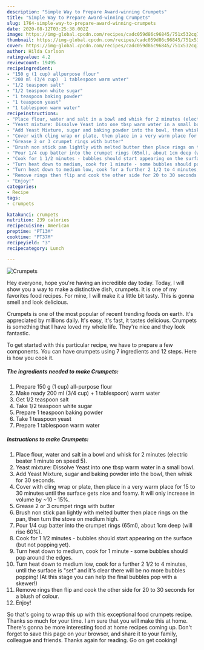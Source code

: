 ```yaml
---
description: "Simple Way to Prepare Award-winning Crumpets"
title: "Simple Way to Prepare Award-winning Crumpets"
slug: 1764-simple-way-to-prepare-award-winning-crumpets
date: 2020-08-12T03:25:38.002Z
image: https://img-global.cpcdn.com/recipes/cadc059d86c96845/751x532cq70/crumpets-recipe-main-photo.jpg
thumbnail: https://img-global.cpcdn.com/recipes/cadc059d86c96845/751x532cq70/crumpets-recipe-main-photo.jpg
cover: https://img-global.cpcdn.com/recipes/cadc059d86c96845/751x532cq70/crumpets-recipe-main-photo.jpg
author: Hilda Carlson
ratingvalue: 4.2
reviewcount: 19495
recipeingredient:
- "150 g (1 cup) allpurpose flour"
- "200 ml (3/4 cup)  1 tablespoon warm water"
- "1/2 teaspoon salt"
- "1/2 teaspoon white sugar"
- "1 teaspoon baking powder"
- "1 teaspoon yeast"
- "1 tablespoon warm water"
recipeinstructions:
- "Place flour, water and salt in a bowl and whisk for 2 minutes (electric beater 1 minute on speed 5)."
- "Yeast mixture: Dissolve Yeast into one tbsp warm water in a small bowl."
- "Add Yeast Mixture, sugar and baking powder into the bowl, then whisk for 30 seconds."
- "Cover with cling wrap or plate, then place in a very warm place for 15 to 30 minutes until the surface gets nice and foamy. It will only increase in volume by ~10 - 15%."
- "Grease 2 or 3 crumpet rings with butter"
- "Brush non stick pan lightly with melted butter then place rings on the pan, then turn the stove on medium high."
- "Pour 1/4 cup batter into the crumpet rings (65ml), about 1cm deep (will rise 60%)."
- "Cook for 1 1/2 minutes - bubbles should start appearing on the surface (but not popping yet)."
- "Turn heat down to medium, cook for 1 minute - some bubbles should pop around the edges."
- "Turn heat down to medium low, cook for a further 2 1/2 to 4 minutes, until the surface is &#34;set&#34; and it&#39;s clear there will be no more bubbles popping! (At this stage you can help the final bubbles pop with a skewer!)"
- "Remove rings then flip and cook the other side for 20 to 30 seconds for a blush of colour."
- "Enjoy!"
categories:
- Recipe
tags:
- crumpets

katakunci: crumpets 
nutrition: 239 calories
recipecuisine: American
preptime: "PT13M"
cooktime: "PT37M"
recipeyield: "3"
recipecategory: Lunch

---
```



![Crumpets](https://img-global.cpcdn.com/recipes/cadc059d86c96845/751x532cq70/crumpets-recipe-main-photo.jpg)

Hey everyone, hope you're having an incredible day today. Today, I will show you a way to make a distinctive dish, crumpets. It is one of my favorites food recipes. For mine, I will make it a little bit tasty. This is gonna smell and look delicious.

Crumpets is one of the most popular of recent trending foods on earth. It's appreciated by millions daily. It's easy, it's fast, it tastes delicious. Crumpets is something that I have loved my whole life. They're nice and they look fantastic.




To get started with this particular recipe, we have to prepare a few components. You can have crumpets using 7 ingredients and 12 steps. Here is how you cook it.

<!--inarticleads1-->

##### The ingredients needed to make Crumpets:

1. Prepare 150 g (1 cup) all-purpose flour
1. Make ready 200 ml (3/4 cup) + 1 tablespoon) warm water
1. Get 1/2 teaspoon salt
1. Take 1/2 teaspoon white sugar
1. Prepare 1 teaspoon baking powder
1. Take 1 teaspoon yeast
1. Prepare 1 tablespoon warm water




<!--inarticleads2-->

##### Instructions to make Crumpets:

1. Place flour, water and salt in a bowl and whisk for 2 minutes (electric beater 1 minute on speed 5).
1. Yeast mixture: Dissolve Yeast into one tbsp warm water in a small bowl.
1. Add Yeast Mixture, sugar and baking powder into the bowl, then whisk for 30 seconds.
1. Cover with cling wrap or plate, then place in a very warm place for 15 to 30 minutes until the surface gets nice and foamy. It will only increase in volume by ~10 - 15%.
1. Grease 2 or 3 crumpet rings with butter
1. Brush non stick pan lightly with melted butter then place rings on the pan, then turn the stove on medium high.
1. Pour 1/4 cup batter into the crumpet rings (65ml), about 1cm deep (will rise 60%).
1. Cook for 1 1/2 minutes - bubbles should start appearing on the surface (but not popping yet).
1. Turn heat down to medium, cook for 1 minute - some bubbles should pop around the edges.
1. Turn heat down to medium low, cook for a further 2 1/2 to 4 minutes, until the surface is &#34;set&#34; and it&#39;s clear there will be no more bubbles popping! (At this stage you can help the final bubbles pop with a skewer!)
1. Remove rings then flip and cook the other side for 20 to 30 seconds for a blush of colour.
1. Enjoy!




So that's going to wrap this up with this exceptional food crumpets recipe. Thanks so much for your time. I am sure that you will make this at home. There's gonna be more interesting food at home recipes coming up. Don't forget to save this page on your browser, and share it to your family, colleague and friends. Thanks again for reading. Go on get cooking!
